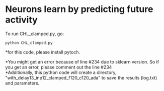# Neurons learn by predicting future activity
To run CHL_clamped.py, go:

```
python CHL_clamped.py 
```
*for this code, please install pytoch.

*You might get an error because of line #234 due to sklearn version. So if you get an error, please comment out the line #234 <br/>
*Additionally, this python code will create a directory, "with_delay13_inp12_clamped_f120_c120_ada" to save the results (log.txt) and parameters.



